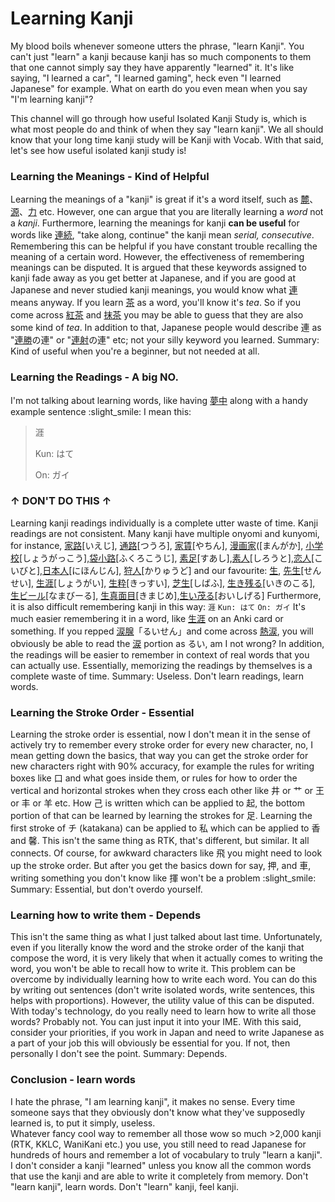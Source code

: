 # Learning Kanji

My blood boils whenever someone utters the phrase, "learn Kanji". 
You can't just "learn" a kanji because kanji has so much components to them that one cannot simply say they have apparently "learned" it. It's like saying, "I learned a car", "I learned gaming", heck even "I learned Japanese" for example. What on earth do you even mean when you say "I'm learning kanji"?

This channel will go through how useful Isolated Kanji Study is, which is what most people do and think of when they say "learn kanji". We all should know that your long time kanji study will be Kanji with Vocab. With that said, let's see how useful isolated kanji study is!

### Learning the Meanings - Kind of Helpful

Learning the meanings of a "kanji" is great if it's a word itself, such as [麓](https://jisho.org/search/%20%23kanji%20%E9%BA%93)、[源](https://jisho.org/search/%20%23kanji%20%E6%BA%90)、[力](https://jisho.org/search/%20%23kanji%20%E5%8A%9B) etc. However, one can argue that you are literally learning a *word* not a *kanji*. 
Furthermore, learning the meanings for kanji **can be useful** for words like [連続](https://jisho.org/word/%E9%80%A3%E7%B6%9A), "take along, continue" the kanji mean *serial, consecutive*. Remembering this can be helpful if you have constant trouble recalling the meaning of a certain word. However, the effectiveness of remembering meanings can be disputed. It is argued that these keywords assigned to kanji fade away as you get better at Japanese, and if you are good at Japanese and never studied kanji meanings, you would know what [連](https://jisho.org/search/%E9%80%A3%20%23kanji) means anyway. If you learn [茶](https://jisho.org/search/%E8%8C%B6%20%23kanji) as a word, you'll know it's *tea*. So if you come across [紅茶](https://jisho.org/word/%E7%B4%85%E8%8C%B6) and [抹茶](https://jisho.org/search/%E6%8A%B9%E8%8C%B6) you may be able to guess that they are also some kind of *tea*. 
In addition to that, Japanese people would describe 連 as "[連勝](https://jisho.org/word/%E9%80%A3%E5%8B%9D)の連" or "[連射](https://jisho.org/word/%E9%80%A3%E5%B0%84)の連" etc; not your silly keyword you learned.
Summary: Kind of useful when you're a beginner, but not needed at all.

### Learning the Readings - A big NO.
I'm not talking about learning words, like having [夢中](https://jisho.org/word/%E5%A4%A2%E4%B8%AD) along with a handy example sentence :slight_smile: I mean this:
>涯
>
> Kun: はて
>
> On: ガイ

### ↑ __**DON'T**__ **DO THIS** ↑

Learning kanji readings individually is a complete utter waste of time. Kanji readings are not consistent. Many kanji have multiple onyomi and kunyomi, for instance, [家路](https://jisho.org/word/%E5%AE%B6%E8%B7%AF)[いえじ], [通路](https://jisho.org/word/%E9%80%9A%E8%B7%AF)[つうろ], [家賃](https://jisho.org/word/%E5%AE%B6%E8%B3%83)[やちん], [漫画家](https://jisho.org/word/%E6%BC%AB%E7%94%BB%E5%AE%B6)([まんがか], [小学校](https://jisho.org/word/小学校)[しょうがっこう],[袋小路](https://jisho.org/word/袋小路)[ふくろこうじ], [素足](https://jisho.org/word/素足)[すあし],[素人](https://jisho.org/word/素人)[しろうと],[恋人](https://jisho.org/word/恋人)[こいびと],[日本人](https://jisho.org/word/日本人)[にほんじん], [狩人](https://jisho.org/word/狩人)[かりゅうど] and our favourite: [生](https://jisho.org/search/%20%23kanji%20%E7%94%9F), [先生](https://jisho.org/word/先生/)[せんせい], [生涯](https://jisho.org/word/生涯)[しょうがい], [生粋](https://jisho.org/word/生粋)[きっすい], [芝生](https://jisho.org/word/芝生)[しばふ], [生き残る](https://jisho.org/word/生き残る)[いきのこる], [生ビール](https://jisho.org/word/生き残る)[なまびーる], [生真面目](https://jisho.org/word/生真面目)[きまじめ],[生い茂る](https://jisho.org/word/生い茂る)[おいしげる]
Furthermore, it is also difficult remembering kanji in this way:
`涯`
`Kun: はて`
`On: ガイ`
It's much easier remembering it in a word, like [生涯](https://jisho.org/word/生涯) on an Anki card or something. 
If you repped [涙腺](https://jisho.org/word/涙腺)「るいせん」and come across [熱涙](https://jisho.org/word/熱涙), you will obviously be able to read the [涙](https://jisho.org/search/%E6%B6%99%20%23kanji) portion as るい, am I not wrong?
In addition, the readings will be easier to remember in context of real words that you can actually use. Essentially, memorizing the readings by themselves is a complete waste of time.
Summary: Useless. Don't learn readings, learn words.

### Learning the Stroke Order - Essential
Learning the stroke order is essential, now I don't mean it in the sense of actively try to remember every stroke order for every new character, no, I mean getting down the basics, that way you can get the stroke order for new characters right with 90% accuracy, for example the rules for writing boxes like 口 and what goes inside them, or rules for how to order the vertical and horizontal strokes when they cross each other like 井 or 艹 or 王 or 丰 or 羊 etc. How 己 is written which can be applied to 起, the bottom portion of that can be learned by learning the strokes for 足. Learning the first stroke of チ (katakana) can be applied to 私 which can be applied to 香 and 馨. This isn't the same thing as RTK, that's different, but similar. It all connects. Of course, for awkward characters like 飛 you might need to look up the stroke order. But after you get the basics down for say, 押, and 車, writing something you don't know like 揮 won't be a problem :slight_smile:
Summary: Essential, but don't overdo yourself.

### Learning how to write them - Depends
This isn't the same thing as what I just talked about last time. 
Unfortunately, even if you literally know the word and the stroke order of the kanji that compose the word, it is very likely that when it actually comes to writing the word, you won't be able to recall how to write it. This problem can be overcome by individually learning how to write each word. You can do this by writing out sentences (don't write isolated words, write sentences, this helps with proportions). However, the utility value of this can be disputed.
With today's technology, do you really need to learn how to write all those words? Probably not. You can just input it into your IME. 
With this said, consider your priorities, if you work in Japan and need to write Japanese as a part of your job this will obviously be essential for you. If not, then personally I don't see the point.
Summary: Depends.

### Conclusion - learn words
I hate the phrase, "I am learning kanji", it makes no sense. Every time someone says that they obviously don't know what they've supposedly learned is, to put it simply, useless.  
Whatever fancy cool way to remember all those wow so much >2,000 kanji (RTK, KKLC, WaniKani etc.) you use, you still need to read Japanese for hundreds of hours and remember a lot of vocabulary to truly "learn a kanji".
I don't consider a kanji "learned" unless you know all the common words that use the kanji and are able to write it completely from memory.
Don't "learn kanji", learn words.
Don't "learn" kanji, feel kanji.